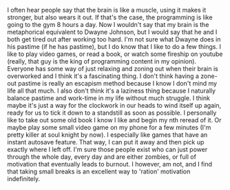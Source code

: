 I often hear people say that the brain is like a muscle, using it makes it stronger, but also wears it out. If that's the case, the programming is like going to the gym 8 hours a day. Now I wouldn't say that my brain is the metaphorical equivalent to Dwayne Johnson, but I would say that he and I both get tired out after working too hard. I'm not sure what Dwayne does in his pastime (if he has pastime), but I do know that I like to do a few things. I like to play video games, or read a book, or watch some fireship on youtube (really, that guy is the king of programming content in my opinion). Everyone has some way of just relaxing and zoning out when their brain is overworked and I think it's a fascinating thing.
I don't think having a zone-out pastime is really an escapism method because I know I don't mind my life all that much. I also don't think it's a laziness thing because I naturally balance pastime and work-time in my life without much struggle. I think maybe it's just a way for the clockwork in our heads to wind itself up again, ready for us to tick it down to a standstill as soon as possible.
I personally like to take out some old book I know I like and begin my nth reread of it. Or maybe play some small video game on my phone for a few minutes (I'm pretty killer at soul knight by now). I especially like games that have an instant autosave feature. That way, I can put it away and then pick up exactly where I left off.
I'm sure those people exist who can just power through the whole day, every day and are either zombies, or full of motivation that eventually leads to burnout. I however, am not, and I find that taking small breaks is an excellent way to 'ration' motivation indefinitely.